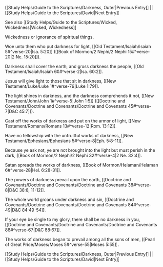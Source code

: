 [[Study Helps/Guide to the Scriptures/Darkness, Outer|Previous Entry]]  ||  [[Study Helps/Guide to the Scriptures/David|Next Entry]]

 See also [[Study Helps/Guide to the Scriptures/Wicked, Wickedness|Wicked, Wickedness]]

 Wickedness or ignorance of spiritual things.

 Woe unto them who put darkness for light, [[Old Testament/Isaiah/Isaiah 5#^verse-20|Isa. 5:20]] ([[Book of Mormon/2 Nephi/2 Nephi 15#^verse-20|2 Ne. 15:20]]).

 Darkness shall cover the earth, and gross darkness the people, [[Old Testament/Isaiah/Isaiah 60#^verse-2|Isa. 60:2]].

 Jesus will give light to those that sit in darkness, [[New Testament/Luke/Luke 1#^verse-79|Luke 1:79]].

 The light shines in darkness, and the darkness comprehends it not, [[New Testament/John/John 1#^verse-5|John 1:5]] ([[Doctrine and Covenants/Doctrine and Covenants/Doctrine and Covenants 45#^verse-7|D&C 45:7]]).

 Cast off the works of darkness and put on the armor of light, [[New Testament/Romans/Romans 13#^verse-12|Rom. 13:12]].

 Have no fellowship with the unfruitful works of darkness, [[New Testament/Ephesians/Ephesians 5#^verse-8|Eph. 5:8-11]].

 Because ye ask not, ye are not brought into the light but must perish in the dark, [[Book of Mormon/2 Nephi/2 Nephi 32#^verse-4|2 Ne. 32:4]].

 Satan spreads the works of darkness, [[Book of Mormon/Helaman/Helaman 6#^verse-28|Hel. 6:28-31]].

 The powers of darkness prevail upon the earth, [[Doctrine and Covenants/Doctrine and Covenants/Doctrine and Covenants 38#^verse-8|D&C 38:8, 11-12]].

 The whole world groans under darkness and sin, [[Doctrine and Covenants/Doctrine and Covenants/Doctrine and Covenants 84#^verse-49|D&C 84:49-54]].

 If your eye be single to my glory, there shall be no darkness in you, [[Doctrine and Covenants/Doctrine and Covenants/Doctrine and Covenants 88#^verse-67|D&C 88:67]].

 The works of darkness began to prevail among all the sons of men, [[Pearl of Great Price/Moses/Moses 5#^verse-55|Moses 5:55]].

[[Study Helps/Guide to the Scriptures/Darkness, Outer|Previous Entry]]  ||  [[Study Helps/Guide to the Scriptures/David|Next Entry]]